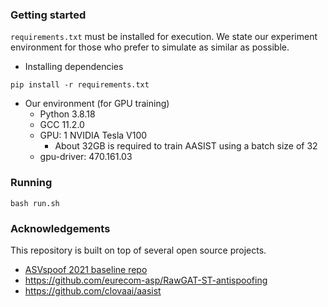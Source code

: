 ### Getting started
`requirements.txt` must be installed for execution. We state our experiment environment for those who prefer to simulate as similar as possible. 
- Installing dependencies
```
pip install -r requirements.txt
```
- Our environment (for GPU training)
  - Python 3.8.18
  - GCC 11.2.0
  - GPU: 1 NVIDIA Tesla V100
    - About 32GB is required to train AASIST using a batch size of 32
  - gpu-driver: 470.161.03

### Running
```
bash run.sh
```

### Acknowledgements
This repository is built on top of several open source projects. 
- [ASVspoof 2021 baseline repo](https://github.com/asvspoof-challenge/2021/tree/main/LA/Baseline-RawNet2)
-  https://github.com/eurecom-asp/RawGAT-ST-antispoofing
-  https://github.com/clovaai/aasist
